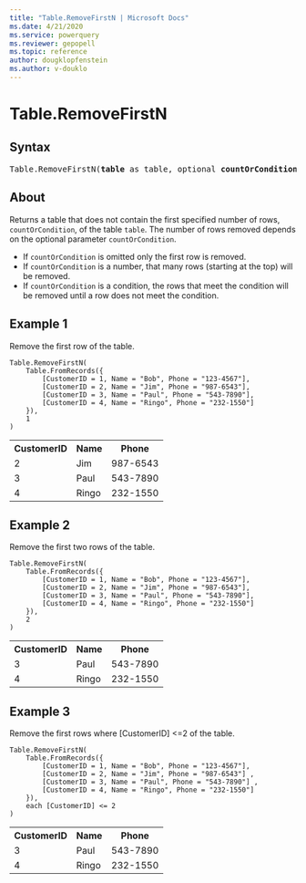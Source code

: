 ```yaml
---
title: "Table.RemoveFirstN | Microsoft Docs"
ms.date: 4/21/2020
ms.service: powerquery
ms.reviewer: gepopell
ms.topic: reference
author: dougklopfenstein
ms.author: v-douklo
---
```

# Table.RemoveFirstN
  
## Syntax

<pre>
Table.RemoveFirstN(<b>table</b> as table, optional <b>countOrCondition</b> as any) as table 
</pre>
  
## About  
Returns a table that does not contain the first specified number of rows, `countOrCondition`, of the table `table`. The number of rows removed depends on the optional parameter `countOrCondition`. <ul> <li> If <code>countOrCondition</code> is omitted only the first row is removed. </li> <li> If <code>countOrCondition</code> is a number, that many rows (starting at the top) will be removed. </li> <li> If <code>countOrCondition</code> is a condition, the rows that meet the condition will be removed until a row does not meet the condition.</li> </ul>

## Example 1
Remove the first row of the table.

```powerquery-m
Table.RemoveFirstN(
    Table.FromRecords({
        [CustomerID = 1, Name = "Bob", Phone = "123-4567"], 
        [CustomerID = 2, Name = "Jim", Phone = "987-6543"], 
        [CustomerID = 3, Name = "Paul", Phone = "543-7890"], 
        [CustomerID = 4, Name = "Ringo", Phone = "232-1550"]
    }), 
    1
)
```

<table> <tr> <th>CustomerID</th> <th>Name</th> <th>Phone</th> </tr> <tr> <td>2</td> <td>Jim</td> <td>987-6543</td> </tr> <tr> <td>3</td> <td>Paul</td> <td>543-7890</td> </tr> <tr> <td>4</td> <td>Ringo</td> <td>232-1550</td> </tr> </table>

## Example 2
Remove the first two rows of the table.

```powerquery-m
Table.RemoveFirstN(
    Table.FromRecords({
        [CustomerID = 1, Name = "Bob", Phone = "123-4567"],
        [CustomerID = 2, Name = "Jim", Phone = "987-6543"], 
        [CustomerID = 3, Name = "Paul", Phone = "543-7890"], 
        [CustomerID = 4, Name = "Ringo", Phone = "232-1550"]
    }), 
    2
)
```

<table> <tr> <th>CustomerID</th> <th>Name</th> <th>Phone</th> </tr> <tr> <td>3</td> <td>Paul</td> <td>543-7890</td> </tr> <tr> <td>4</td> <td>Ringo</td> <td>232-1550</td> </tr> </table>

## Example 3
Remove the first rows where [CustomerID] <=2 of the table.

```powerquery-m
Table.RemoveFirstN(
    Table.FromRecords({
        [CustomerID = 1, Name = "Bob", Phone = "123-4567"], 
        [CustomerID = 2, Name = "Jim", Phone = "987-6543"] , 
        [CustomerID = 3, Name = "Paul", Phone = "543-7890"] , 
        [CustomerID = 4, Name = "Ringo", Phone = "232-1550"]
    }), 
    each [CustomerID] <= 2
)
```

<table> <tr> <th>CustomerID</th> <th>Name</th> <th>Phone</th> </tr> <tr> <td>3</td> <td>Paul</td> <td>543-7890</td> </tr> <tr> <td>4</td> <td>Ringo</td> <td>232-1550</td> </tr> </table>
